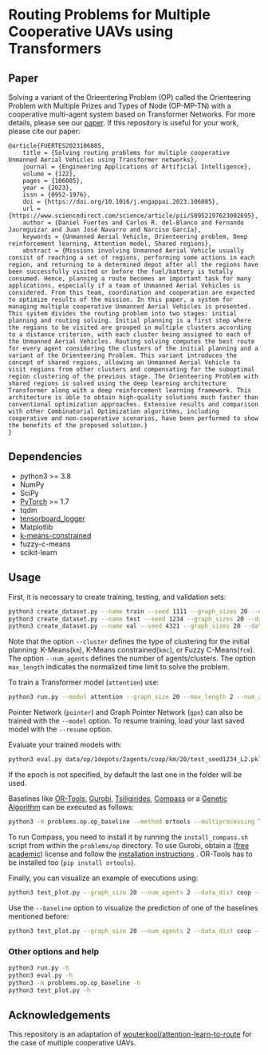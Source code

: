 # Routing Problems for Multiple Cooperative UAVs using Transformers

## Paper
Solving a variant of the Orieentering Problem (OP) called the Orienteering Problem with Multiple Prizes and Types of
Node (OP-MP-TN) with a cooperative multi-agent system based on Transformer Networks. For more details, please see our
[paper](https://doi.org/10.1016/j.engappai.2023.106085). If this repository is useful for your work, please cite our paper:

```
@article{FUERTES2023106085,
    title = {Solving routing problems for multiple cooperative Unmanned Aerial Vehicles using Transformer networks},
    journal = {Engineering Applications of Artificial Intelligence},
    volume = {122},
    pages = {106085},
    year = {2023},
    issn = {0952-1976},
    doi = {https://doi.org/10.1016/j.engappai.2023.106085},
    url = {https://www.sciencedirect.com/science/article/pii/S0952197623002695},
    author = {Daniel Fuertes and Carlos R. del-Blanco and Fernando Jaureguizar and Juan José Navarro and Narciso García},
    keywords = {Unmanned Aerial Vehicle, Orienteering problem, Deep reinforcement learning, Attention model, Shared regions},
    abstract = {Missions involving Unmanned Aerial Vehicle usually consist of reaching a set of regions, performing some actions in each region, and returning to a determined depot after all the regions have been successfully visited or before the fuel/battery is totally consumed. Hence, planning a route becomes an important task for many applications, especially if a team of Unmanned Aerial Vehicles is considered. From this team, coordination and cooperation are expected to optimize results of the mission. In this paper, a system for managing multiple cooperative Unmanned Aerial Vehicles is presented. This system divides the routing problem into two stages: initial planning and routing solving. Initial planning is a first step where the regions to be visited are grouped in multiple clusters according to a distance criterion, with each cluster being assigned to each of the Unmanned Aerial Vehicles. Routing solving computes the best route for every agent considering the clusters of the initial planning and a variant of the Orienteering Problem. This variant introduces the concept of shared regions, allowing an Unmanned Aerial Vehicle to visit regions from other clusters and compensating for the suboptimal region clustering of the previous stage. The Orienteering Problem with shared regions is solved using the deep learning architecture Transformer along with a deep reinforcement learning framework. This architecture is able to obtain high-quality solutions much faster than conventional optimization approaches. Extensive results and comparison with other Combinatorial Optimization algorithms, including cooperative and non-cooperative scenarios, have been performed to show the benefits of the proposed solution.}
}
``` 

## Dependencies

* python3 >= 3.8
* NumPy
* SciPy
* [PyTorch](http://pytorch.org/) >= 1.7
* tqdm
* [tensorboard_logger](https://github.com/TeamHG-Memex/tensorboard_logger)
* Matplotlib
* [k-means-constrained](https://joshlk.github.io/k-means-constrained/)
* fuzzy-c-means
* scikit-learn

## Usage

First, it is necessary to create training, testing, and validation sets:
```bash
python3 create_dataset.py --name train --seed 1111 --graph_sizes 20 --dataset_size 1280000 --cluster km --num_agents 2 --max_length 2
python3 create_dataset.py --name test --seed 1234 --graph_sizes 20 --dataset_size 5 --cluster km --num_agents 2 --max_length 2
python3 create_dataset.py --name val --seed 4321 --graph_sizes 20 --dataset_size 5 --cluster km --num_agents 2 --max_length 2
```
Note that the option `--cluster` defines the type of clustering for the initial planning: K-Means(`km`), K-Means
constrained(`kmc`), or Fuzzy C-Means(`fcm`). The option `--num_agents` defines the number of agents/clusters. The option
`max_length` indicates the normalized time limit to solve the problem.

To train a Transformer model (`attention`) use:
```bash
python3 run.py --model attention --graph_size 20 --max_length 2 --num_agents 2 --cluster km --data_dist coop --baseline rollout --train_dataset data/op/1depots/2agents/coop/km/20/train_seed1111_L2.pkl --val_dataset data/op/1depots/2agents/coop/km/20/val_seed4321_L2.pkl
```

Pointer Network (`pointer`) and Graph Pointer Network (`gpn`) can also be trained with the `--model` option. To resume
training, load your last saved model with the `--resume` option.

Evaluate your trained models with:
```bash
python3 eval.py data/op/1depots/2agents/coop/km/20/test_seed1234_L2.pkl --model outputs/op_coop20/attention_run... --num_agents 2
```
If the epoch is not specified, by default the last one in the folder will be used.

Baselines like [OR-Tools](https://developers.google.com/optimization), [Gurobi](https://www.gurobi.com),
[Tsiligirides](https://www.tandfonline.com/doi/abs/10.1057/jors.1984.162),
[Compass](https://github.com/bcamath-ds/compass) or a [Genetic Algorithm](https://github.com/mc-ride/orienteering) can
be executed as follows:
```bash
python3 -m problems.op.op_baseline --method ortools --multiprocessing True --datasets data/op/1depots/2agents/coop/km/20/test_seed1234_L2.pkl
```
To run Compass, you need to install it by running the `install_compass.sh` script from within the `problems/op`
directory. To use Gurobi, obtain a ([free academic](http://www.gurobi.com/registration/academic-license-reg)) license
and follow the
[installation instructions](https://www.gurobi.com/documentation/8.1/quickstart_windows/installing_the_anaconda_py.html)
. OR-Tools has to be installed too (`pip install ortools`).

Finally, you can visualize an example of executions using:
```bash
python3 test_plot.py --graph_size 20 --num_agents 2 --data_dist coop --load_path outputs/op_coop20/attention_run... --test_coop True
```

Use the `--baseline` option to visualize the prediction of one of the baselines mentioned before:
```bash
python3 test_plot.py --graph_size 20 --num_agents 2 --data_dist coop --baseline ortools --test_coop True
```

### Other options and help
```bash
python3 run.py -h
python3 eval.py -h
python3 -m problems.op.op_baseline -h
python3 test_plot.py -h
```

## Acknowledgements
This repository is an adaptation of
[wouterkool/attention-learn-to-route](https://github.com/wouterkool/attention-learn-to-route) for the case of multiple
cooperative UAVs.
